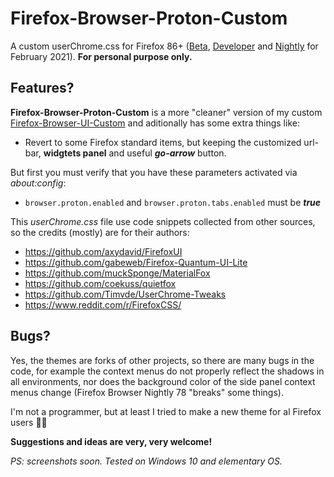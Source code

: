 # Firefox-Browser-Proton-Custom
  A custom userChrome.css for Firefox 86+ ([Beta](https://www.mozilla.org/en-US/firefox/all/#product-desktop-beta), [Developer](https://www.mozilla.org/en-US/firefox/all/#product-desktop-developer) and [Nightly](https://www.mozilla.org/en-US/firefox/all/#product-desktop-nightly) for February 2021).
  **For personal purpose only.**

## Features?

**Firefox-Browser-Proton-Custom** is a more "cleaner" version of my custom [Firefox-Browser-UI-Custom](https://github.com/gabeweb/Firefox-Browser-UI-Custom/)
and aditionally has some extra things like:

- Revert to some Firefox standard items, but keeping the customized url-bar, **widgtets panel** and useful ***go-arrow*** button.

But first you must verify that you have these parameters activated via *about:config*:

- `browser.proton.enabled` and `browser.proton.tabs.enabled` must be ***true***

This *userChrome.css* file use code snippets collected from other sources, so the credits (mostly) are for their authors:

* https://github.com/axydavid/FirefoxUI
* https://github.com/gabeweb/Firefox-Quantum-UI-Lite
* https://github.com/muckSponge/MaterialFox
* https://github.com/coekuss/quietfox
* https://github.com/Timvde/UserChrome-Tweaks
* https://www.reddit.com/r/FirefoxCSS/


## Bugs?

Yes, the themes are forks of other projects, so there are many bugs in the code, for example the context menus do not properly reflect the shadows in all environments, nor does the background color of the side panel context menus change (Firefox Browser Nightly 78 "breaks" some things).

I'm not a programmer, but at least I tried to make a new theme for al Firefox users 🤘🏻


**Suggestions and ideas are very, very welcome!**


*PS: screenshots soon. Tested on Windows 10 and elementary OS.*

